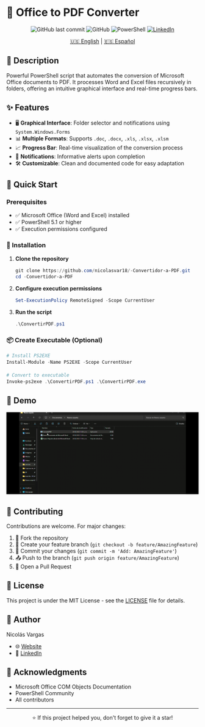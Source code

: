 # 📄 Office to PDF Converter

<div align="center">

![GitHub last commit](https://img.shields.io/github/last-commit/nicolasvar18/-Convertidor-a-PDF)
![GitHub](https://img.shields.io/github/license/nicolasvar18/-Convertidor-a-PDF)
![PowerShell](https://img.shields.io/badge/PowerShell-%235391FE.svg?style=flat&logo=powershell&logoColor=white)
[![LinkedIn](https://img.shields.io/badge/LinkedIn-Nicolas%20Vargas-blue?style=flat&logo=linkedin)](https://www.linkedin.com/in/nicolas-vargas-956b79166/)

[🇺🇸 English](./README.en.md) | [🇪🇸 Español](./README.md)

</div>

## 📝 Description

Powerful PowerShell script that automates the conversion of Microsoft Office documents to PDF. It processes Word and Excel files recursively in folders, offering an intuitive graphical interface and real-time progress bars.

## ✨ Features

- 🖥️ **Graphical Interface**: Folder selector and notifications using `System.Windows.Forms`
- 📊 **Multiple Formats**: Supports `.doc`, `.docx`, `.xls`, `.xlsx`, `.xlsm`
- 📈 **Progress Bar**: Real-time visualization of the conversion process
- 🔔 **Notifications**: Informative alerts upon completion
- 🛠️ **Customizable**: Clean and documented code for easy adaptation

## 🚀 Quick Start

### Prerequisites

- ✅ Microsoft Office (Word and Excel) installed
- ✅ PowerShell 5.1 or higher
- ✅ Execution permissions configured

### 🔧 Installation

1. **Clone the repository**
   ```powershell
   git clone https://github.com/nicolasvar18/-Convertidor-a-PDF.git
   cd -Convertidor-a-PDF
   ```

2. **Configure execution permissions**
   ```powershell
   Set-ExecutionPolicy RemoteSigned -Scope CurrentUser
   ```

3. **Run the script**
   ```powershell
   .\ConvertirPDF.ps1
   ```

### 📦 Create Executable (Optional)

```powershell
# Install PS2EXE
Install-Module -Name PS2EXE -Scope CurrentUser

# Convert to executable
Invoke-ps2exe .\ConvertirPDF.ps1 .\ConvertirPDF.exe
```

## 📸 Demo

<div align="center">
  <img src="demo.gif" alt="Converter Demo" width="600"/>
</div>

## 🤝 Contributing

Contributions are welcome. For major changes:

1. 🍴 Fork the repository
2. 🔧 Create your feature branch (`git checkout -b feature/AmazingFeature`)
3. 💾 Commit your changes (`git commit -m 'Add: AmazingFeature'`)
4. 📤 Push to the branch (`git push origin feature/AmazingFeature`)
5. 📩 Open a Pull Request

## 📄 License

This project is under the MIT License - see the [LICENSE](LICENSE) file for details.

## 👤 Author

Nicolás Vargas
- 🌐 [Website](https://nicolasvargas.dev)
- 💼 [LinkedIn](https://www.linkedin.com/in/nicolas-vargas-956b79166/)

## 🙏 Acknowledgments

- Microsoft Office COM Objects Documentation
- PowerShell Community
- All contributors

---

<div align="center">
⭐ If this project helped you, don't forget to give it a star!
</div> 